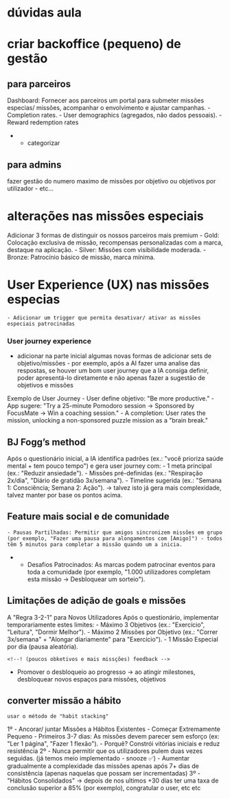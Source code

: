 # dúvidas aula

# criar backoffice (pequeno) de gestão

## para parceiros
Dashboard: Fornecer aos parceiros um portal para submeter missões especias/ missões, acompanhar o envolvimento e ajustar campanhas.
    - Completion rates.
    - User demographics (agregados, não dados pessoais).
    - Reward redemption rates

+  - categorizar 

## para admins
fazer gestão do numero maximo de missões por objetivo ou objetivos por utilizador - etc...

# alterações nas missões especiais
Adicionar 3 formas de distinguir os nossos parceiros mais premium
    - Gold: Colocação exclusiva de missão, recompensas personalizadas com a marca, destaque na aplicação.
    - Silver: Missões com visibilidade moderada.
    - Bronze: Patrocínio básico de missão, marca mínima.

# User Experience (UX) nas missões especias
    - Adicionar um trigger que permita desativar/ ativar as missões especiais patrocinadas

### User journey experience 
- adicionar na parte inicial algumas novas formas de adicionar sets de objetivo/missões - por exemplo, após a AI fazer uma analise das respostas, se houver um bom user journey que a IA consiga definir, poder apresentá-lo diretamente e não apenas fazer a sugestão de objetivos e missões

Exemplo de User Journey
    - User define objetivo: "Be more productive."
    - App sugere: "Try a 25-minute Pomodoro session → Sponsored by FocusMate → Win a coaching session."
    - A completion: User rates the mission, unlocking a non-sponsored puzzle mission as a "brain break."

## BJ Fogg’s method
Após o questionário inicial, a IA identifica padrões (ex.: "você prioriza saúde mental + tem pouco tempo") e gera user journey com:
    - 1 meta principal (ex.: "Reduzir ansiedade").
    - Missões pré-definidas (ex.: "Respiração 2x/dia", "Diário de gratidão 3x/semana").
    - Timeline sugerida (ex.: "Semana 1: Consciência; Semana 2: Ação"). -> talvez isto já gera mais complexidade, talvez manter por base os pontos acima.

## Feature mais social e de comunidade
    - Pausas Partilhadas: Permitir que amigos sincronizem missões em grupo (por exemplo, "Fazer uma pausa para alongamentos com [Amigo]") - todos têm 5 minutos para completar a missão quando um a inicia.
+    - Desafios Patrocinados: As marcas podem patrocinar eventos para toda a comunidade (por exemplo, "1.000 utilizadores completam esta missão → Desbloquear um sorteio").

## Limitações de adição de goals e missões
A "Regra 3-2-1" para Novos Utilizadores
Após o questionário, implementar temporariamente estes limites: 
    - Máximo 3 Objetivos (ex.: "Exercício", "Leitura", "Dormir Melhor"). 
    - Máximo 2 Missões por Objetivo (ex.: "Correr 3x/semana" + "Alongar diariamente" para "Exercício"). 
    - 1 Missão Especial por dia (pausa aleatória).

    <!--! (poucos obketivos e mais missções) feedback -->

- Promover o desbloqueio ao progresso -> ao atingir milestones, desbloquear novos espaços para missões, objetivos

## converter missão a hábito 
    usar o método de "habit stacking"
1º
    - Ancorar/ juntar Missões a Hábitos Existentes
    - Começar Extremamente Pequeno
        - Primeiros 3-7 dias: As missões devem parecer sem esforço (ex: "Ler 1 página", "Fazer 1 flexão").
        - Porquê? Constrói vitórias iniciais e reduz resistência
2º
    - Nunca permitir que os utilizadores pulem duas vezes seguidas. (já temos meio implementado - snooze ✅)
    - Aumentar gradualmente a complexidade das missões apenas após 7+ dias de consistência (apenas naquelas que possam ser incrementadas)
3º
    - "Hábitos Consolidados" -> depois de nos ultimos +30 dias ter uma taxa de conclusão superior a 85% (por exemplo), congratular o user, etc etc

